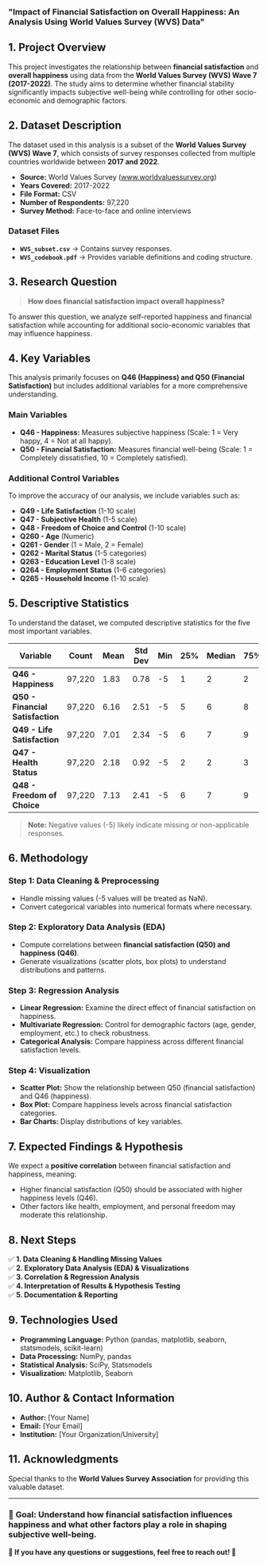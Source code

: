 ### "Impact of Financial Satisfaction on Overall Happiness: An Analysis Using World Values Survey (WVS) Data"

## **1. Project Overview**
This project investigates the relationship between **financial satisfaction** and **overall happiness** using data from the **World Values Survey (WVS) Wave 7 (2017-2022)**. The study aims to determine whether financial stability significantly impacts subjective well-being while controlling for other socio-economic and demographic factors.

## **2. Dataset Description**
The dataset used in this analysis is a subset of the **World Values Survey (WVS) Wave 7**, which consists of survey responses collected from multiple countries worldwide between **2017 and 2022**.

- **Source:** World Values Survey (www.worldvaluessurvey.org)
- **Years Covered:** 2017-2022
- **File Format:** CSV
- **Number of Respondents:** 97,220
- **Survey Method:** Face-to-face and online interviews

### **Dataset Files**
- **`WVS_subset.csv`** → Contains survey responses.
- **`WVS_codebook.pdf`** → Provides variable definitions and coding structure.

## **3. Research Question**
> **How does financial satisfaction impact overall happiness?**

To answer this question, we analyze self-reported happiness and financial satisfaction while accounting for additional socio-economic variables that may influence happiness.

## **4. Key Variables**
This analysis primarily focuses on **Q46 (Happiness) and Q50 (Financial Satisfaction)** but includes additional variables for a more comprehensive understanding.

### **Main Variables**
- **Q46 - Happiness:** Measures subjective happiness (Scale: 1 = Very happy, 4 = Not at all happy).
- **Q50 - Financial Satisfaction:** Measures financial well-being (Scale: 1 = Completely dissatisfied, 10 = Completely satisfied).

### **Additional Control Variables**
To improve the accuracy of our analysis, we include variables such as:
- **Q49 - Life Satisfaction** (1-10 scale)
- **Q47 - Subjective Health** (1-5 scale)
- **Q48 - Freedom of Choice and Control** (1-10 scale)
- **Q260 - Age** (Numeric)
- **Q261 - Gender** (1 = Male, 2 = Female)
- **Q262 - Marital Status** (1-5 categories)
- **Q263 - Education Level** (1-8 scale)
- **Q264 - Employment Status** (1-6 categories)
- **Q265 - Household Income** (1-10 scale)

## **5. Descriptive Statistics**
To understand the dataset, we computed descriptive statistics for the five most important variables.

| Variable | Count | Mean | Std Dev | Min | 25% | Median | 75% | Max |
|----------|--------|------|---------|-----|-----|--------|-----|-----|
| **Q46 - Happiness** | 97,220 | 1.83 | 0.78 | -5 | 1 | 2 | 2 | 4 |
| **Q50 - Financial Satisfaction** | 97,220 | 6.16 | 2.51 | -5 | 5 | 6 | 8 | 10 |
| **Q49 - Life Satisfaction** | 97,220 | 7.01 | 2.34 | -5 | 6 | 7 | 9 | 10 |
| **Q47 - Health Status** | 97,220 | 2.18 | 0.92 | -5 | 2 | 2 | 3 | 5 |
| **Q48 - Freedom of Choice** | 97,220 | 7.13 | 2.41 | -5 | 6 | 7 | 9 | 10 |

> **Note:** Negative values (-5) likely indicate missing or non-applicable responses.

## **6. Methodology**
### **Step 1: Data Cleaning & Preprocessing**
- Handle missing values (-5 values will be treated as NaN).
- Convert categorical variables into numerical formats where necessary.

### **Step 2: Exploratory Data Analysis (EDA)**
- Compute correlations between **financial satisfaction (Q50) and happiness (Q46)**.
- Generate visualizations (scatter plots, box plots) to understand distributions and patterns.

### **Step 3: Regression Analysis**
- **Linear Regression:** Examine the direct effect of financial satisfaction on happiness.
- **Multivariate Regression:** Control for demographic factors (age, gender, employment, etc.) to check robustness.
- **Categorical Analysis:** Compare happiness across different financial satisfaction levels.

### **Step 4: Visualization**
- **Scatter Plot:** Show the relationship between Q50 (financial satisfaction) and Q46 (happiness).
- **Box Plot:** Compare happiness levels across financial satisfaction categories.
- **Bar Charts:** Display distributions of key variables.

## **7. Expected Findings & Hypothesis**
We expect a **positive correlation** between financial satisfaction and happiness, meaning:
- Higher financial satisfaction (Q50) should be associated with higher happiness levels (Q46).
- Other factors like health, employment, and personal freedom may moderate this relationship.

## **8. Next Steps**
✅ **1. Data Cleaning & Handling Missing Values**  
✅ **2. Exploratory Data Analysis (EDA) & Visualizations**  
✅ **3. Correlation & Regression Analysis**  
✅ **4. Interpretation of Results & Hypothesis Testing**  
✅ **5. Documentation & Reporting**  

## **9. Technologies Used**
- **Programming Language:** Python (pandas, matplotlib, seaborn, statsmodels, scikit-learn)
- **Data Processing:** NumPy, pandas
- **Statistical Analysis:** SciPy, Statsmodels
- **Visualization:** Matplotlib, Seaborn

## **10. Author & Contact Information**
- **Author:** [Your Name]
- **Email:** [Your Email]
- **Institution:** [Your Organization/University]

## **11. Acknowledgments**
Special thanks to the **World Values Survey Association** for providing this valuable dataset.

---

### 🎯 **Goal: Understand how financial satisfaction influences happiness and what other factors play a role in shaping subjective well-being.**

**📌 If you have any questions or suggestions, feel free to reach out! 🚀**


